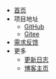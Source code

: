 * [首页](README)
* 项目地址
  * [GitHub](https://github.com/huanyv/harbour-framework)
  * [Gitee](https://gitee.com/huanyv/harbour-framework)
* [需求反馈](https://support.qq.com/product/516396)
* 更多
  * [更新日志](/doc/log.md)
  * [博客主页](https://blog.csdn.net/)
